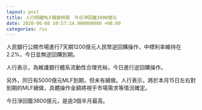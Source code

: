 ```yaml
---
layout: post
title: 人行明確MLF續做時間　今日淨回籠3800億元
date: 2020-06-08 10:57:14.000000000 +08:00
categories: rss
---
```


人民銀行公開市場進行7天期1200億元人民幣逆回購操作，中標利率維持在2.2%，今日並無逆回購到期。

人行表示，為維護銀行體系流動性合理充裕，今日進行逆回購操作。

另外，同日有5000億元MLF到期，但未有續做。人行表示，將於本月15日左右對到期的MLF續做，具體操作金額將視乎市場需求等情況確定。

今日淨回籠3800億元，是逾3個半月最高。
